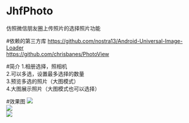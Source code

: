 # JhfPhoto
仿照微信朋友圈上传照片的选择照片功能

#依赖的第三方库
https://github.com/nostra13/Android-Universal-Image-Loader<br>
https://github.com/chrisbanes/PhotoView

#简介
1.相册选择，照相机<br>
2.可以多选，设置最多选择的数量<br>
3.预览多选的照片（大图模式）<br>
4.大图展示照片（大图模式也可以选择）

#效果图
![](https://github.com/jiahongfei/JhfPhoto/tree/master/raw/Screenshot_20161011-154207.png)<br>
![](https://github.com/jiahongfei/JhfPhoto/tree/master/raw/Screenshot_20161011-154353.png)<br>
![](https://github.com/jiahongfei/JhfPhoto/tree/master/raw/Screenshot_20161011-154425.png)

